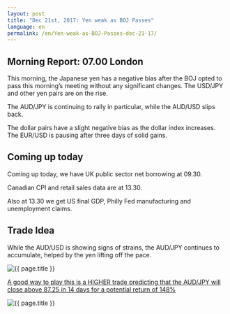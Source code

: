 ```yaml
---
layout: post
title: "Dec 21st, 2017: Yen weak as BOJ Passes"
language: en
permalink: /en/Yen-weak-as-BOJ-Passes-dec-21-17/
---
```

## Morning Report: 07.00 London

This morning, the Japanese yen has a negative bias after the BOJ opted to pass this morning’s meeting without any significant changes. The USD/JPY and other yen pairs are on the rise. 

The AUD/JPY is continuing to rally in particular, while the AUD/USD slips back. 

The dollar pairs have a slight negative bias as the dollar index increases. The EUR/USD is pausing after three days of solid gains. 

## Coming up today 

Coming up today, we have UK public sector net borrowing at 09.30. 

Canadian CPI and retail sales data are at 13.30. 

Also at 13.30 we get US final GDP, Philly Fed manufacturing and unemployment claims. 

## Trade Idea

While the AUD/USD is showing signs of strains, the AUD/JPY continues to accumulate, helped by the yen lifting off the pace.    
 
<img class="post-image" src="{{ site.url }}/images/dec/2017-12-21_07-06-20.jpg" alt="{{ page.title }}" title="{{ page.title }}">

<a href="%LINK%%?currency=GBP&market=forex&underlying=frxAUDJPY&formname=higherlower&duration_amount=14&duration_units=d&amount=10&amount_type=payout&expiry_type=duration&barrier=87.25" target="_blank">A good way to play this is a HIGHER trade predicting that the AUD/JPY will close above 87.25 in 14 days for a potential return of 148%</a>

<img class="post-image" src="{{ site.url }}/images/dec/2017-12-21_07-08-56.jpg" alt="{{ page.title }}" title="{{ page.title }}">
